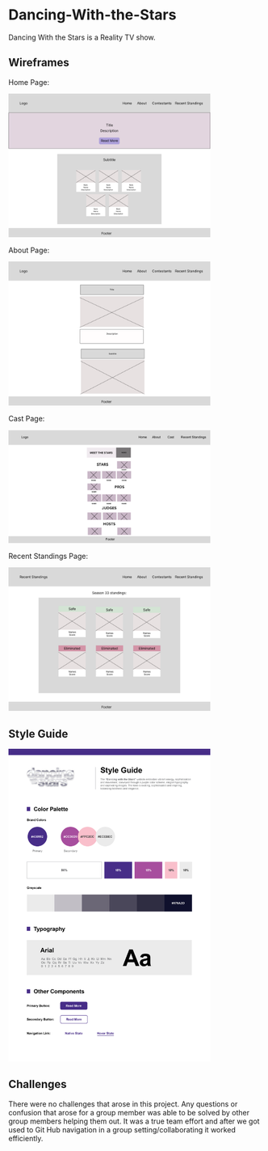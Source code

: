 # Dancing-With-the-Stars

Dancing With the Stars is a Reality TV show.

## Wireframes

Home Page:

<img src="wireframes/home-page.png" alt="Home page Wireframe" width="400">

About Page:

<img src="wireframes/about-page.png" alt="About page Wireframe" width="400">

Cast Page:

<img src="wireframes/cast-page.png" alt="Cast page Wireframe" width="400">

Recent Standings Page:

<img src="wireframes/recent-standings-page.png" alt="Recent Standings page Wireframe" width="400">

## Style Guide

<img src="style-guide/style-guide.jpeg" alt="Style Guide" width="400">

## Challenges

There were no challenges that arose in this project. Any questions or confusion that arose for a group member was able to be solved by other group members helping them out. It was a true team effort and after we got used to Git Hub navigation in a group setting/collaborating it worked efficiently. 
